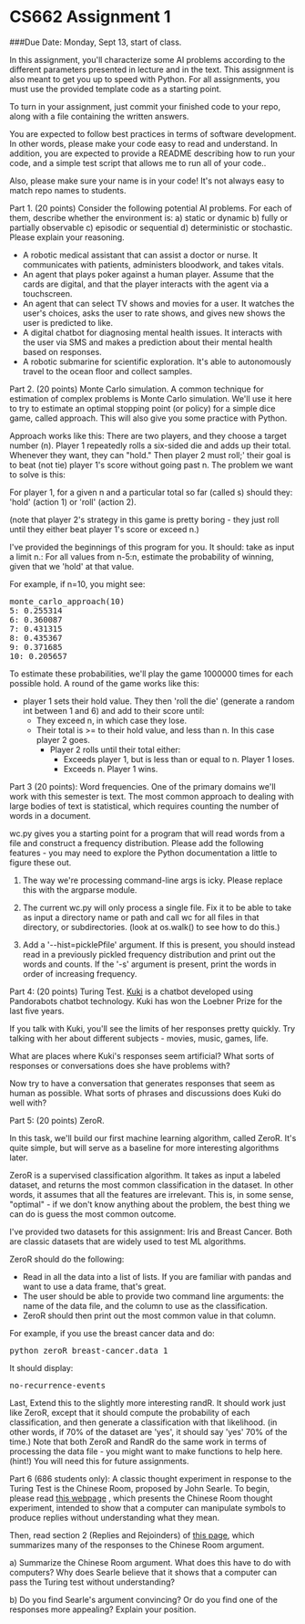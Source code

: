 # CS662 Assignment 1

###Due Date: Monday, Sept 13, start of class.

In this assignment, you'll characterize some AI problems according to the different parameters presented in lecture and in the text. 
This assignment is also meant to get you up to speed with Python. For all
assignments, you must use the provided template code as a starting
point.

To turn in your assignment, just commit your finished code to your repo, along with a file containing the written answers.

You are expected to follow best practices in terms of software
development. In other words, please make your code easy to read and
understand. In addition, you are expected to provide a README
describing how to run your code, and a simple test script that allows me to run all of your code..

Also, please make sure your name is in your code! It's not always easy to match repo names to students.


Part 1. (20 points) Consider the following potential AI problems. For each of them, describe whether the environment is: a) static or dynamic b) fully or partially observable c) episodic or sequential d) deterministic or stochastic. Please explain your reasoning.

- A robotic medical assistant that can assist a doctor or nurse. It communicates with patients, administers bloodwork, and takes vitals.
- An agent that plays poker against a human player. Assume that the cards are digital, and that the player interacts with the agent via a touchscreen.
- An agent that can select TV shows and movies for a user. It watches the user's choices, asks the user to rate shows, and gives new shows the user is predicted to like. 
- A digital chatbot for diagnosing mental health issues. It interacts with the user via SMS and makes a prediction about their mental health based on responses.
- A robotic submarine for scientific exploration. It's able to autonomously travel to the ocean floor and collect samples.

Part 2. (20 points) Monte Carlo simulation. A common technique for estimation of complex problems is Monte Carlo simulation. We'll use it here to try to estimate 
an optimal stopping point (or policy) for a simple dice game, called approach. This will also give you some practice with Python.

Approach works like this: There are two players, and they choose a target number (n).
Player 1 repeatedly rolls a six-sided die and adds up their total. Whenever they want, they can "hold." Then player 2 must roll;' their goal is 
to beat (not tie) player 1's score without going past n. The problem we want to solve is this:

For player 1, for a given n and a particular total so far (called s) should they: 
'hold' (action 1) or 'roll' (action 2).

(note that player 2's strategy in this game is pretty boring - they just roll until they either beat player 1's score or exceed n.)

I've provided the beginnings of this program for you. 
It should: take as input a limit n.:
  For all values from n-5:n, estimate the probability of winning, given that we 'hold' at that value.

For example, if n=10, you might see:
<pre>
monte_carlo_approach(10)
5: 0.255314
6: 0.360087
7: 0.431315
8: 0.435367
9: 0.371685
10: 0.205657
</pre>

To estimate these probabilities, we'll play the game 1000000 times for each possible hold. 
A round of the game works like this:
   - player 1 sets their hold value. They then 'roll the die' (generate a random int between 1 and 6) and add to their score until:
     - They exceed n, in which case they lose.
     - Their total is >= to their hold value, and less than n. In this case player 2 goes.
       - Player 2 rolls until their total either:
         - Exceeds player 1, but is less than or equal to n. Player 1 loses.
         - Exceeds n. Player 1 wins.
         
  

Part 3 (20 points): Word frequencies. One of the primary domains we'll  work
  with this semester is text. The most common approach to dealing with
  large bodies of text is statistical, which requires counting the
  number of words in a document.

wc.py gives you a starting point for a program that will read words from a file and construct a frequency distribution. Please add the following features - 
you may need to explore the Python documentation a little to figure these out.

1. The way we're processing command-line args is icky. Please replace this with the argparse module.

2. The current wc.py will only process a single file. Fix it to be able to take as input a directory name or path and call wc for all files in that directory, or subdirectories. (look at os.walk() to see how to do this.)

3. Add a '--hist=picklePfile' argument. If this is present, you should instead read in a previously pickled frequency distribution and print out the words and counts. 
   If the '-s' argument is present, print the words in order of increasing frequency.


                 

Part 4: (20 points) Turing Test. [Kuki](https://chat.kuki.ai/) is a chatbot developed using Pandorabots chatbot technology. Kuki has won the Loebner Prize for the last five years. 

If you talk with Kuki, you'll see the limits of her responses pretty quickly. Try talking with her about different subjects - movies, music, games, life.

What are places where Kuki's responses seem artificial? What sorts of responses or conversations does she have problems with?

Now try to have a conversation that generates responses that seem as human as possible. What sorts of phrases and discussions does Kuki do well with?


Part 5: (20 points) 
ZeroR. 

In this task, we'll build our first machine learning algorithm, called ZeroR. It's quite simple, but will serve as a baseline for more interesting algorithms later.

ZeroR is a supervised classification algorithm. It takes as input a labeled dataset, and returns the most common classification in the dataset. In other words, it assumes that 
all the features are irrelevant. This is, in some sense, "optimal" - if we don't know anything about the problem, the best thing we can do is guess the most common outcome.

I've provided two datasets for this assignment: Iris and Breast Cancer. Both are classic datasets that are widely used to test ML algorithms.

ZeroR should do the following:
- Read in all the data into a list of lists. If you are familiar with pandas and want to use a data frame, that's great.
- The user should be able to provide two command line arguments: the name of the data file, and the column to use as the classification.
- ZeroR should then print out the most common value in that column.

For example, if you use the breast cancer data and do:
<pre>
python zeroR breast-cancer.data 1 
</pre>
It should display:
<pre>
no-recurrence-events
</pre>

Last, Extend this to the slightly more interesting randR. It should work just like ZeroR, except that it should compute the probability of each classification,
and then generate a classification with that likelihood. (in other words, if 70% of the dataset are 'yes', it should say 'yes' 70% of the time.)
Note that both ZeroR and RandR do the same work in terms of processing the data file - you might want to make functions to help here. (hint!) You will need this
for future assignments.



Part 6 (686 students only): A classic thought experiment in response to the Turing Test is the Chinese Room, proposed by John Searle. To begin, please read [this webpage](https://mind.ilstu.edu/curriculum/searle_chinese_room/searle_chinese_room.html) , which presents the Chinese Room thought experiment, intended to show that a computer can manipulate symbols to produce replies without understanding what they mean.

Then, read section 2 (Replies and Rejoinders) of [this page](https://iep.utm.edu/chineser/), which summarizes many of the responses to the Chinese Room argument.

a) Summarize the Chinese Room argument. What does this have to do with computers? Why does Searle believe that it shows that a computer can pass the Turing test without understanding?

b) Do you find Searle's argument convincing? Or do you find one of the responses more appealing? Explain your position.


